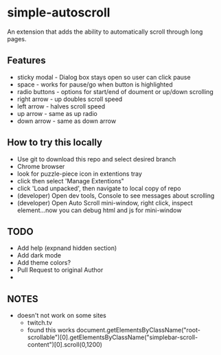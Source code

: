 # simple-autoscroll
An extension that adds the ability to automatically scroll through long pages. 

## Features

- sticky modal - Dialog box stays open so user can click pause
- space - works for pause/go when button is highlighted
- radio buttons - options for start/end of doument or up/down scrolling
- right arrow - up doubles scroll speed
- left arrow - halves scroll speed
- up arrow - same as up radio
- down arrow - same as down arrow


## How to try this locally

- Use git to download this repo and select desired branch
- Chrome browser
- look for puzzle-piece icon in extentions tray
- click then select 'Manage Extentions"
- click 'Load unpacked', then navigate to local copy of repo
- (developer) Open dev tools, Console to see messages about scrolling
- (developer) Open Auto Scroll mini-window, right click, inspect element...now you can debug html and js for mini-window

## TODO

- Add help (expnand hidden section)
- Add dark mode
- Add theme colors?
- Pull Request to original Author
- 

## NOTES
- doesn't not work on some sites
  - twitch.tv
  - found this works document.getElementsByClassName("root-scrollable")[0].getElementsByClassName("simplebar-scroll-content")[0].scroll(0,1200)
